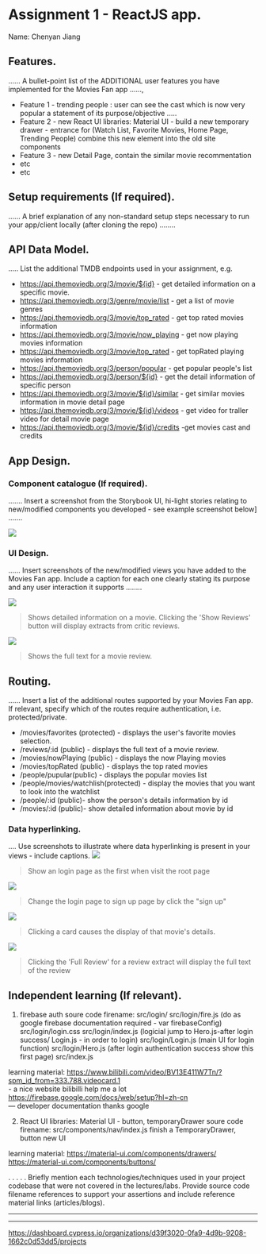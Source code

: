 # Assignment 1 - ReactJS app.

Name: Chenyan Jiang

## Features.

...... A bullet-point list of the ADDITIONAL user features you have implemented for the  Movies Fan app ......,
 
 + Feature 1 - trending people : user can see the cast which is now very popular 
  a statement of its purpose/objective ..... 
 + Feature 2 - new React UI libraries: Material UI - build a new temporary drawer - entrance for (Watch List, Favorite Movies, Home Page, Trending People) combine this new element into the old site components
 + Feature 3 - new Detail Page, contain the similar movie recommentation 
 + etc
 + etc

## Setup requirements (If required).

...... A brief explanation of any non-standard setup steps necessary to run your app/client locally (after cloning the repo) ........

## API Data Model.

..... List the additional TMDB endpoints used in your assignment, e.g.

+ https://api.themoviedb.org/3/movie/${id} - get detailed information on a specific movie. 
+ https://api.themoviedb.org/3/genre/movie/list - get a list of movie genres
+ https://api.themoviedb.org/3/movie/top_rated - get top rated movies information
+ https://api.themoviedb.org/3/movie/now_playing - get now playing movies information
+ https://api.themoviedb.org/3/movie/top_rated - get topRated playing movies information
+ https://api.themoviedb.org/3/person/popular - get popular people's list 
+ https://api.themoviedb.org/3/person/${id} - get the detail information of specific person 
+ https://api.themoviedb.org/3/movie/${id}/similar - get similar movies information in movie detail page
+ https://api.themoviedb.org/3/movie/${id}/videos - get video for traller video for detail movie page
+ https://api.themoviedb.org/3/movie/${id}/credits -get movies cast and credits


## App Design.

### Component catalogue (If required).

....... Insert a screenshot from the Storybook UI, hi-light stories relating to new/modified components you developed - see example screenshot below] .......

![][stories]

### UI Design.

...... Insert screenshots of the new/modified views you have added to the Movies Fan app. Include a caption for each one clearly stating its purpose and any user interaction it supports ........

![][movieDetail]
>Shows detailed information on a movie. Clicking the 'Show Reviews' button will display extracts from critic reviews.

![][review]
>Shows the full text for a movie review. 

## Routing.

...... Insert a list of the additional routes supported by your Movies Fan app. If relevant, specify which of the routes require authentication, i.e. protected/private.

+ /movies/favorites (protected) - displays the user's favorite movies selection.
+ /reviews/:id (public) - displays the full text of a movie review.
+ /movies/nowPlaying (public) - displays the now Playing movies
+ /movies/topRated (public) - displays the top rated movies
+ /people/pupular(public) - displays the popular movies list
+ /people/movies/watchlish(protected) - display the movies that you want to look into the watchlist
+ /people/:id (public)- show the person's details information by id
+ /movies/:id (public)- show detailed information about movie by id 

### Data hyperlinking.

.... Use screenshots to illustrate where data hyperlinking is present in your views - include captions.
![][login]
> Show an login page as the first when visit the root page

![][signUp]
> Change the login page to sign up page by click the "sign up"

![][cardLink]
> Clicking a card causes the display of that movie's details.

![][reviewLink]
>Clicking the 'Full Review' for a review extract will display the full text of the review

## Independent learning (If relevant).

1. firebase auth 
 soure code firename: 
     src/login/       src/login/fire.js (do as google firebase documentation required - var firebaseConfig)
                      src/login/login.css 
                      src/login/index.js    (logicial jump to Hero.js-after login success/ Login.js - in order to login)
                      src/login/Login.js    (main UI for login function)
                      src/login/Hero.js     (after login authentication success show this first page)
     src/index.js

 learning material:   https://www.bilibili.com/video/BV13E411W7Tn/?spm_id_from=333.788.videocard.1   
                                   - a nice website bilibilli help me a lot
                      https://firebase.google.com/docs/web/setup?hl=zh-cn   
                                   — developer documentation thanks google

2. React UI libraries: Material UI - button, temporaryDrawer
 soure code firename:
     src/components/nav/index.js     finish a TemporaryDrawer, 
                                     button new UI

 learning material:   https://material-ui.com/components/drawers/
                      https://material-ui.com/components/buttons/


  
. . . . . Briefly mention each technologies/techniques used in your project codebase that were not covered in the lectures/labs. Provide source code filename references to support your assertions and include reference material links (articles/blogs).

---------------------------------

[model]: ./data.jpg
[login]: .public/login.png
[signUp]: public/signUp.png
[movieDetail]: ./public/movieDetail.png
[review]: ./public/review.png
[reviewLink]: ./public/reviewLink.png
[cardLink]: ./public/cardLink.png
[stories]: ./public/storybook.png
---------------------------------
https://dashboard.cypress.io/organizations/d39f3020-0fa9-4d9b-9208-1662c0d53dd5/projects